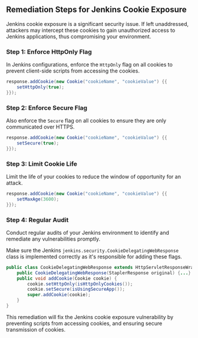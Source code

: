 

## Remediation Steps for Jenkins Cookie Exposure
Jenkins cookie exposure is a significant security issue. If left unaddressed, attackers may intercept these cookies to gain unauthorized access to Jenkins applications, thus compromising your environment.

### Step 1: Enforce HttpOnly Flag
In Jenkins configurations, enforce the `HttpOnly` flag on all cookies to prevent client-side scripts from accessing the cookies.

```java
response.addCookie(new Cookie("cookieName", "cookieValue") {{
    setHttpOnly(true);
}});
```

### Step 2: Enforce Secure Flag
Also enforce the `Secure` flag on all cookies to ensure they are only communicated over HTTPS.

```java
response.addCookie(new Cookie("cookieName", "cookieValue") {{
    setSecure(true);
}});
```

### Step 3: Limit Cookie Life
Limit the life of your cookies to reduce the window of opportunity for an attack.

```java
response.addCookie(new Cookie("cookieName", "cookieValue") {{
    setMaxAge(3600);
}});
```


### Step 4: Regular Audit
Conduct regular audits of your Jenkins environment to identify and remediate any vulnerabilities promptly.

Make sure the Jenkins `jenkins.security.CookieDelegatingWebResponse` class is implemented correctly as it's responsible for adding these flags. 

```java
public class CookieDelegatingWebResponse extends HttpServletResponseWrapper {
    public CookieDelegatingWebResponse(StaplerResponse original) {...}
    public void addCookie(Cookie cookie) {
        cookie.setHttpOnly(isHttpOnlyCookies());
        cookie.setSecure(isUsingSecureApp());
        super.addCookie(cookie);
    }
}
```

This remediation will fix the Jenkins cookie exposure vulnerability by preventing scripts from accessing cookies, and ensuring secure transmission of cookies.